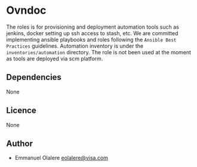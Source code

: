 Ovndoc
=====

The roles is for provisioning and deployment automation tools such as jenkins, docker setting up ssh access to stash, etc.
We are committed implementing ansible playbooks and roles following the `Ansible Best Practices` guidelines.
Automation inventory is under the `inventories/automation` directory. The role is not been used at the moment as tools are deployed via scm platform.

Dependencies
-----
None

Licence
----
None

Author
----
* Emmanuel Olalere  <eolalere@visa.com>